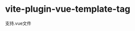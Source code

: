 # vite-plugin-vue-template-tag
支持.vue文件<template>根标签添加tag等属性，解析成新的子元素并包裹旧的子元素

# EXAMPLE
1. install
```
npm install -D vite-plugin-vue-template-tag
```
2. config
```typescript
// vite.config.ts
...
import templateTag from "vite-plugin-vue-template-tag";
...
  plugins: [
    vue(),
    templateTag()
  ],
...
```
3. IN
```vue
<template tag="div" class="root" lang="html" @click="(ev) => {ev.preventDefault(); }" hide :isHidden="false">
  <h1>Hello World !</h1>

</template>
```

4. OUT
```vue
<template>
<div class="root" @click="(ev) => { ev.preventDefault(); }" :isHidden="false" hide>
  <h1>Hello World !</h1>

</div>
</template>
```